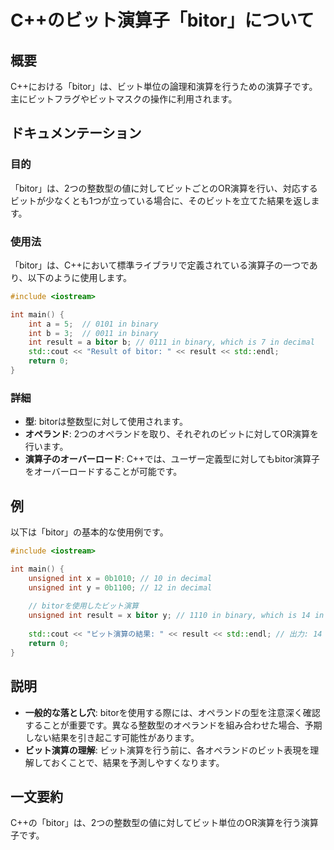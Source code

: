 <!--
Meta Description: # C++のビット演算子「bitor」について ## 概要 C++における「bitor」は、ビット単位の論理和演算を行うための演算子です。主にビットフラグやビットマスクの操作に利用されます。 ## ドキュメンテーション ### 目的 「bitor」は、2つの整数型の値に対してビットごとのOR演算を行...
Meta Keywords: bitor, int, result, binary, decimal
-->

# C++のビット演算子「bitor」について

## 概要
C++における「bitor」は、ビット単位の論理和演算を行うための演算子です。主にビットフラグやビットマスクの操作に利用されます。

## ドキュメンテーション
### 目的
「bitor」は、2つの整数型の値に対してビットごとのOR演算を行い、対応するビットが少なくとも1つが立っている場合に、そのビットを立てた結果を返します。

### 使用法
「bitor」は、C++において標準ライブラリで定義されている演算子の一つであり、以下のように使用します。

```cpp
#include <iostream>

int main() {
    int a = 5;  // 0101 in binary
    int b = 3;  // 0011 in binary
    int result = a bitor b; // 0111 in binary, which is 7 in decimal
    std::cout << "Result of bitor: " << result << std::endl;
    return 0;
}
```

### 詳細
- **型**: bitorは整数型に対して使用されます。
- **オペランド**: 2つのオペランドを取り、それぞれのビットに対してOR演算を行います。
- **演算子のオーバーロード**: C++では、ユーザー定義型に対してもbitor演算子をオーバーロードすることが可能です。

## 例
以下は「bitor」の基本的な使用例です。

```cpp
#include <iostream>

int main() {
    unsigned int x = 0b1010; // 10 in decimal
    unsigned int y = 0b1100; // 12 in decimal
    
    // bitorを使用したビット演算
    unsigned int result = x bitor y; // 1110 in binary, which is 14 in decimal
    
    std::cout << "ビット演算の結果: " << result << std::endl; // 出力: 14
    return 0;
}
```

## 説明
- **一般的な落とし穴**: bitorを使用する際には、オペランドの型を注意深く確認することが重要です。異なる整数型のオペランドを組み合わせた場合、予期しない結果を引き起こす可能性があります。
- **ビット演算の理解**: ビット演算を行う前に、各オペランドのビット表現を理解しておくことで、結果を予測しやすくなります。

## 一文要約
C++の「bitor」は、2つの整数型の値に対してビット単位のOR演算を行う演算子です。